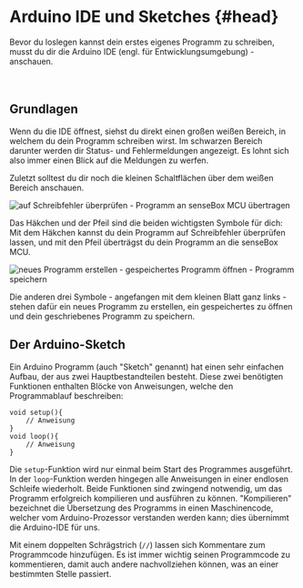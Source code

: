 # Arduino IDE und Sketches {#head}

<div class="description">
    Bevor du loslegen kannst dein erstes eigenes Programm zu schreiben, musst du dir die Arduino IDE (engl. für Entwicklungsumgebung) - anschauen.
</div>

<div class="line">
    <br>
    <br>
</div>

## Grundlagen

Wenn du die IDE öffnest, siehst du direkt einen großen weißen Bereich, in welchem du dein Programm schreiben wirst.
Im schwarzen Bereich darunter werden dir Status- und Fehlermeldungen angezeigt. Es lohnt sich also immer einen Blick auf die Meldungen zu werfen.

Zuletzt solltest du dir noch die kleinen Schaltflächen über dem weißen Bereich anschauen.

![auf Schreibfehler überprüfen - Programm an senseBox MCU übertragen](../../../pictures/grundlagen/arduino-ide_schaltflaechen1.png)

Das Häkchen und der Pfeil sind die beiden wichtigsten Symbole für dich:
Mit dem Häkchen kannst du dein Programm auf Schreibfehler überprüfen lassen, und mit den Pfeil überträgst du dein Programm an die senseBox MCU.

![neues Programm erstellen - gespeichertes Programm öffnen - Programm speichern](../../../pictures/grundlagen/arduino-ide_schaltflaechen2.png)

Die anderen drei Symbole - angefangen mit dem kleinen Blatt ganz links - stehen dafür ein neues Programm zu erstellen, ein gespeichertes zu öffnen und dein geschriebenes Programm zu speichern.

## Der Arduino-Sketch
Ein Arduino Programm (auch "Sketch" genannt) hat einen sehr einfachen Aufbau, der aus zwei Hauptbestandteilen besteht. Diese zwei benötigten Funktionen enthalten Blöcke von Anweisungen, welche den Programmablauf beschreiben:

```arduino
void setup(){
    // Anweisung
}
void loop(){
    // Anweisung
}
```
Die `setup`-Funktion wird nur einmal beim Start des Programmes ausgeführt. In der `loop`-Funktion werden hingegen alle Anweisungen in einer endlosen Schleife wiederholt. Beide Funktionen sind zwingend notwendig, um das Programm erfolgreich kompilieren und ausführen zu können. "Kompilieren" bezeichnet die Übersetzung des Programms in einen Maschinencode, welcher vom Arduino-Prozessor verstanden werden kann; dies übernimmt die Arduino-IDE für uns.

Mit einem doppelten Schrägstrich (`//`) lassen sich Kommentare zum Programmcode hinzufügen. Es ist immer wichtig seinen Programmcode zu kommentieren, damit auch andere nachvollziehen können, was an einer bestimmten Stelle passiert.
